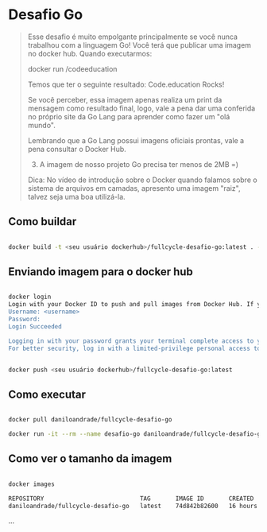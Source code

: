 
# Desafio Go

> Esse desafio é muito empolgante principalmente se você nunca trabalhou com a linguagem Go!
> Você terá que publicar uma imagem no docker hub. Quando executarmos:
>
> docker run <seu-user>/codeeducation
> 
> Temos que ter o seguinte resultado: Code.education Rocks!
> 
> Se você perceber, essa imagem apenas realiza um print da mensagem como resultado final, logo, vale a pena dar uma conferida no próprio site da Go Lang para aprender como fazer um "olá mundo".
> 
> Lembrando que a Go Lang possui imagens oficiais prontas, vale a pena consultar o Docker Hub.
> 
> 3) A imagem de nosso projeto Go precisa ter menos de 2MB =)
> 
> Dica: No vídeo de introdução sobre o Docker quando falamos sobre o sistema de arquivos em camadas, apresento uma imagem "raiz", talvez seja uma boa utilizá-la.


## Como buildar

```bash

docker build -t <seu usuário dockerhub>/fullcycle-desafio-go:latest . -f Dockerfile.prod

```

## Enviando imagem para o docker hub

```bash

docker login
Login with your Docker ID to push and pull images from Docker Hub. If you don't have a Docker ID, head over to https://hub.docker.com to create one.
Username: <username>
Password: 
Login Succeeded

Logging in with your password grants your terminal complete access to your account. 
For better security, log in with a limited-privilege personal access token. Learn more at https://docs.docker.com/go/access-token

```

```bash

docker push <seu usuário dockerhub>/fullcycle-desafio-go:latest 

```

## Como executar

```bash

docker pull daniloandrade/fullcycle-desafio-go

docker run -it --rm --name desafio-go daniloandrade/fullcycle-desafio-go 

```

## Como ver o tamanho da imagem

```bash

docker images

REPOSITORY                           TAG       IMAGE ID       CREATED        SIZE
daniloandrade/fullcycle-desafio-go   latest    74d842b82600   16 hours ago   1.75MB

```
...

